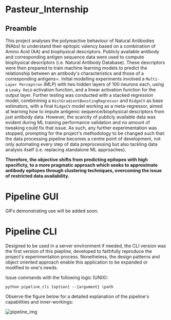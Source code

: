 # Pasteur_Internship

## Preamble
This project analyses the polyreactive behaviour of Natural Antibodies (NAbs) to understand their epitopic valency based on a combination of Amino Acid (AA) and biophysical descriptors. Publicly available antibody and corresponding antigen sequence data were used to compute biophysical descriptors (i.e. Natural Antibody Database). These descriptors were then prepared to train machine learning models to predict the relationship between an antibody's characteristics and those of a corresponding antigens=. Initial modelling experiments involved a `Multi-Layer Perceptron` (MLP) with two hidden layers of 100 neurons each, using a `Leaky ReLU` activation function, and a linear activation function for the output layer. Further testing was conducted with a stacked regression model, combinining a `HistGradientBoostingRegressor` and `RidgeCV` as base estimators, with a final `RidgeCV` model working as a meta-regressor, aimed at learning how to impute antigenic sequence/biophysical descriptors from just antibody data. However, the scarcity of publicly available data was evident during ML training performance validation and no amount of tweaking could fix that issue. As such, any further experimentation was stopped, prompting for the project's methodology to be changed such that: the data processing pipeline becomes a centre point of development, not only automating every step of data preprocessing but also tackling data analysis itself (i.e. replacing standalone ML approaches). 

**Therefore, the objective shifts from predicting epitopes with high specificty, to a more pragmatic approach which seeks to approximate antibody epitopes through clustering techniques, overcoming the issue of restricted data availability.**

# Pipeline GUI

GIFs demonstrating use will be added soon.

# Pipeline CLI

Designed to be used in a server environment if needed, the CLI version was the first version of this piepline, developed to faithfully reproduce the project's experimentation process. Nonetheless, the design patterns and object oriented approach enable this application to be expanded or modified to one's needs.

Issue commands with the following logic (UNIX):

`python pipeline_cli [option] --{argument} \path`

Observe the figure below for a detailed explanation of the pipeline's capabilities and inner-workings:

![pipeline_img](./Images/pipeline_outline.png)


